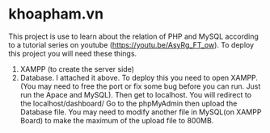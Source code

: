 # khoapham.vn
This project is use to learn about the relation of PHP and MySQL according to a tutorial series on youtube (https://youtu.be/AsyRg_FT_ow).
To deploy this project you will need these things.
1. XAMPP (to create the server side)
2. Database. I attached it above.
To deploy this you need to open XAMPP. (You may need to free the port or fix some bug before you can run. Just run the Apace and MySQL).
Then get to localhost. You will redirect to the localhost/dashboard/
Go to the phpMyAdmin then upload the Database file. You may need to modify another file in MySQL(on XAMPP Board) to make the maximum of the upload file to 800MB.
